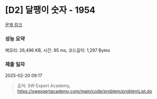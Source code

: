 # [D2] 달팽이 숫자 - 1954 

[문제 링크](https://swexpertacademy.com/main/code/problem/problemDetail.do?contestProbId=AV5PobmqAPoDFAUq) 

### 성능 요약

메모리: 26,496 KB, 시간: 95 ms, 코드길이: 1,297 Bytes

### 제출 일자

2025-02-20 09:17



> 출처: SW Expert Academy, https://swexpertacademy.com/main/code/problem/problemList.do
